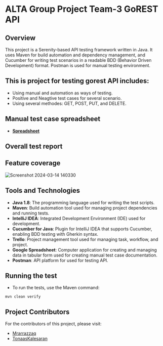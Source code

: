 # ALTA Group Project Team-3 GoREST API

## Overview
This project is a Serenity-based API testing framework written in Java. It uses Maven for build automation and dependency management, and Cucumber for writing test scenarios in a readable BDD (Behavior Driven Development) format. Postman is used for manual testing environment.

## This is project for testing gorest API includes:
* Using manual and automation as ways of testing.
* Positive and Neagtive test cases for several scenario.
* Using several methodes: GET, POST, PUT, and DELETE.

## Manual test case spreadsheet
* **[Spreadsheet](https://docs.google.com/spreadsheets/d/1JxArfXoNR1VYAyAyAseJz_zzaPHjObYQmekzQQtSsSA/edit?gid=1980146847#gid=1980146847)**

## Overall test report

## Feature coverage
![Screenshot 2024-03-14 140330](https://github.com/Mrarrazzaq/ALTA-QE15-Serenity-Team3Gorest/assets/32107989/df87bffb-90a9-42c7-b87b-3ac9fd23d2fe)

## Tools and Technologies
- **Java 1.8**: The programming language used for writing the test scripts.
- **Maven**: Build automation tool used for managing project dependencies and running tests.
- **IntelliJ IDEA**: Integrated Development Environment (IDE) used for development.
- **Cucumber for Java**: Plugin for IntelliJ IDEA that supports Cucumber, enabling BDD testing with Gherkin syntax.
- **Trello**: Project management tool used for managing task, workflow, and project.
- **Google Spreadsheet**: Computer application for creating and managing data in tabular form used for creating manual test case documentation.
- **Postman**: API platform for used for testing API.

## Running the test
* To run the tests, use the Maven command:
```shell
mvn clean verify
```

## Project Contributors
For the contributors of this project, please visit:
* [Mrarrazzaq](https://github.com/Mrarrazzaq)
* [TonaasKalesaran](https://github.com/TonaasKalesaran)
